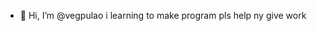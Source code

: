 - 👋 Hi, I’m @vegpulao
i learning to make program pls help ny give work

<!---
vegpulao/vegpulao is a ✨ special ✨ repository because its `README.md` (this file) appears on your GitHub profile.
You can click the Preview link to take a look at your changes.
--->
